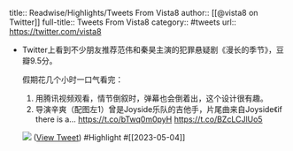 title:: Readwise/Highlights/Tweets From Vista8
author:: [[@vista8 on Twitter]]
full-title:: Tweets From Vista8
category:: #tweets
url:: https://twitter.com/vista8

- Twitter上看到不少朋友推荐范伟和秦昊主演的犯罪悬疑剧《漫长的季节》，豆瓣9.5分。
  
  假期花几个小时一口气看完：
  1. 用腾讯视频观看，情节倒叙时，弹幕也会倒着出，这个设计很有趣。
  2. 导演辛爽（配图左1）曾是Joyside乐队的吉他手，片尾曲来自Joyside《if there is a… https://t.co/bTwq0m0pyH https://t.co/BZcLCJlUo5
  
  ![](https://pbs.twimg.com/media/FvN3_wdaAAA3u3l.png) ([View Tweet](https://twitter.com/vista8/status/1653797508752220161)) #Highlight #[[2023-05-04]]